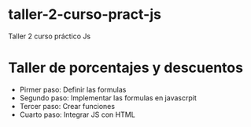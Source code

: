 # taller-2-curso-pract-js
Taller 2 curso práctico Js


# Taller de porcentajes y descuentos

- Pirmer paso: Definir las formulas
- Segundo paso: Implementar las formulas en javascrpit
- Tercer paso: Crear funciones
- Cuarto paso: Integrar JS con HTML